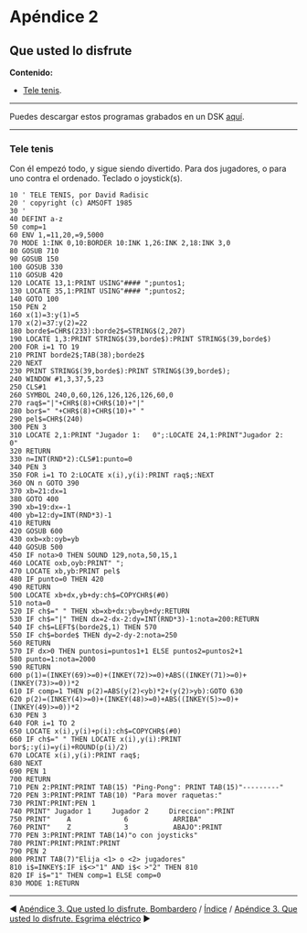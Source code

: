 # Apéndice 2

##  Que usted lo disfrute

**Contenido:**

* [Tele tenis](#tele-tenis).

***

Puedes descargar estos programas grabados en un DSK [aquí](dsk/cpc6128.dsk).

***

### Tele tenis

Con él empezó todo, y sigue siendo divertido. Para dos jugadores, o para uno contra el ordenado. Teclado o joystick(s).

```basic
10 ' TELE TENIS, por David Radisic
20 ' copyright (c) AMSOFT 1985
30 '
40 DEFINT a-z
50 comp=1
60 ENV 1,=11,20,=9,5000
70 MODE 1:INK 0,10:BORDER 10:INK 1,26:INK 2,18:INK 3,0
80 GOSUB 710
90 GOSUB 150
100 GOSUB 330
110 GOSUB 420
120 LOCATE 13,1:PRINT USING"#### ";puntos1;
130 LOCATE 35,1:PRINT USING"#### ";puntos2;
140 GOTO 100
150 PEN 2
160 x(1)=3:y(1)=5
170 x(2)=37:y(2)=22
180 borde$=CHR$(233):borde2$=STRING$(2,207)
190 LOCATE 1,3:PRINT STRING$(39,borde$):PRINT STRING$(39,borde$)
200 FOR i=1 TO 19
210 PRINT borde2$;TAB(38);borde2$
220 NEXT
230 PRINT STRING$(39,borde$):PRINT STRING$(39,borde$);
240 WINDOW #1,3,37,5,23
250 CLS#1
260 SYMBOL 240,0,60,126,126,126,126,60,0
270 raq$="|"+CHR$(8)+CHR$(10)+"|"
280 bor$=" "+CHR$(8)+CHR$(10)+" "
290 pel$=CHR$(240)
300 PEN 3
310 LOCATE 2,1:PRINT "Jugador 1:   0";:LOCATE 24,1:PRINT"Jugador 2:   0"
320 RETURN
330 n=INT(RND*2):CLS#1:punto=0
340 PEN 3
350 FOR i=1 TO 2:LOCATE x(i),y(i):PRINT raq$;:NEXT
360 ON n GOTO 390
370 xb=21:dx=1
380 GOTO 400
390 xb=19:dx=-1
400 yb=12:dy=INT(RND*3)-1
410 RETURN
420 GOSUB 600
430 oxb=xb:oyb=yb
440 GOSUB 500
450 IF nota>0 THEN SOUND 129,nota,50,15,1
460 LOCATE oxb,oyb:PRINT" ";
470 LOCATE xb,yb:PRINT pel$
480 IF punto=0 THEN 420
490 RETURN
500 LOCATE xb+dx,yb+dy:ch$=COPYCHR$(#0)
510 nota=0
520 IF ch$=" " THEN xb=xb+dx:yb=yb+dy:RETURN
530 IF ch$="|" THEN dx=2-dx-2:dy=INT(RND*3)-1:nota=200:RETURN
540 IF ch$=LEFT$(borde2$,1) THEN 570
550 IF ch$=borde$ THEN dy=2-dy-2:nota=250
560 RETURN
570 IF dx>0 THEN puntosi=puntos1+1 ELSE puntos2=puntos2+1
580 punto=1:nota=2000
590 RETURN
600 p(1)=(INKEY(69)>=0)+(INKEY(72)>=0)+ABS((INKEY(71)>=0)+(INKEY(73)>=0))*2
610 IF comp=1 THEN p(2)=ABS(y(2)<yb)*2+(y(2)>yb):GOTO 630
620 p(2)=(INKEY(4)>=0)+(INKEY(48)>=0)+ABS((INKEY(5)>=0)+(INKEY(49)>=0))*2
630 PEN 3
640 FOR i=1 TO 2
650 LOCATE x(i),y(i)+p(i):ch$=COPYCHR$(#0)
660 IF ch$=" " THEN LOCATE x(i),y(i):PRINT bor$;:y(i)=y(i)+ROUND(p(i)/2)
670 LOCATE x(i),y(i):PRINT raq$;
680 NEXT
690 PEN 1
700 RETURN
710 PEN 2:PRINT:PRINT TAB(15) "Ping-Pong": PRINT TAB(15)"---------"
720 PEN 3:PRINT:PRINT TAB(10) "Para mover raquetas:"
730 PRINT:PRINT:PEN 1
740 PRINT" Jugador 1     Jugador 2     Direccion":PRINT
750 PRINT"    A             6           ARRIBA"
760 PRINT"    Z             3           ABAJO":PRINT
770 PEN 3:PRINT:PRINT TAB(14)"o con joysticks"
780 PRINT:PRINT:PRINT:PRINT
790 PEN 2
800 PRINT TAB(7)"Elija <1> o <2> jugadores"
810 i$=INKEY$:IF i$<>"1" AND i$< >"2" THEN 810
820 IF i$="1" THEN comp=1 ELSE comp=0
830 MODE 1:RETURN
```



***

&#9664; [Apéndice 3. Que usted lo disfrute. Bombardero](A03.-Que-usted-lo-disfrute.-Bombardero)   /  [Índice](0.03.-Contenido)  /   [Apéndice 3. Que usted lo disfrute. Esgrima eléctrico](A03.-Que-usted-lo-disfrute.-Esgrima-eléctrico) &#9654;
